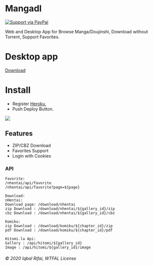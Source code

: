 # Mangadl

[![Support via PayPal](https://img.shields.io/badge/Donate-PayPal-green.svg)](https://www.paypal.me/iqbalrifai/)

Web and Desktop App for Browse Manga/Doujinshi, Download without Torrent, Support Favorites.

# Desktop app
[Download](https://nah.moedev.co)

# Install
- Register [Heroku](https://dashboard.heroku.com/), 
- Push Deploy Button.  

[![](https://www.herokucdn.com/deploy/button.png)](https://heroku.com/deploy?template=https://github.com/senomee/mangadl)

## Features
- ZIP/CBZ Download
- Favorites Support
- Login with Cookies

### API
```
Favorite:
/nhentai/api/favorite
/nhentai/api/favorite?page=${page}

Download:
nHentai:
Download page: /download/nhentai
zip Download : /download/nhentai/${gallery_id}/zip
cbz Download : /download/nhentai/${gallery_id}/cbz

Komiku: 
zip Download : /download/komiku/${chapter_id}/zip
pdf Download : /download/komiku/${chapter_id}/pdf

Hitomi.la Api:
Gallery : /api/hitomi/${gallery_id}
Image : /api/hitomi/${gallery_id}/image

```

###### © 2020 Iqbal Rifai, WTFAL License

